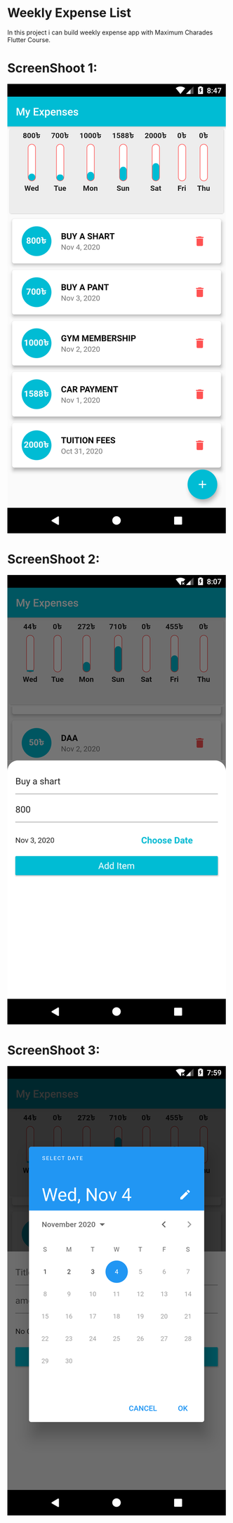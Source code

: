 # Weekly Expense List

In this project i can build weekly expense app with Maximum Charades Flutter Course. 

# ScreenShoot 1: 

![first](https://github.com/hadiuzzaman524/Weekly-Expense-List/blob/main/Screenshot_1604501230.png)

# ScreenShoot 2: 

![second](https://github.com/hadiuzzaman524/Weekly-Expense-List/blob/main/Screenshot_1604498850.png)

# ScreenShoot 3: 

![third](https://github.com/hadiuzzaman524/Weekly-Expense-List/blob/main/Screenshot_1604498390.png)

 
